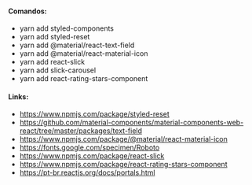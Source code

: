 #### Comandos:
- yarn add styled-components
- yarn add styled-reset
- yarn add @material/react-text-field
- yarn add @material/react-material-icon
- yarn add react-slick
- yarn add slick-carousel
- yarn add react-rating-stars-component

#### Links:
- https://www.npmjs.com/package/styled-reset
- https://github.com/material-components/material-components-web-react/tree/master/packages/text-field
- https://www.npmjs.com/package/@material/react-material-icon
- https://fonts.google.com/specimen/Roboto
- https://www.npmjs.com/package/react-slick
- https://www.npmjs.com/package/react-rating-stars-component
- https://pt-br.reactjs.org/docs/portals.html